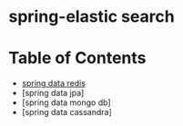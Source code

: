 # spring-elastic search
# Table of Contents
- [spring data redis]()
- [spring data jpa]
- [spring data mongo db]
- [spring data cassandra]
  
